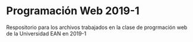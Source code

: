 # Programación Web 2019-1
Respositorio para los archivos trabajados en la clase de progrmación web de la Universidad EAN en 2019-1
